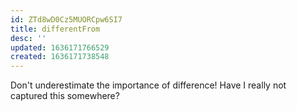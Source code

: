 ```yaml
---
id: ZTd8wD0Cz5MUORCpw6SI7
title: differentFrom
desc: ''
updated: 1636171766529
created: 1636171738548
---
```


Don't underestimate the importance of difference! Have I really not captured this somewhere?